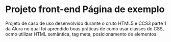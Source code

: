 # Projeto front-end Página de exemplo
Projeto de caso de uso desenvolvido durante o cruto HTML5 e CCS3 parte 1 da Alura no qual foi aprendido boas práticas de como usar classes do CSS, ocmo utilizar HTML semântica, tag meta, posicionamento de elementos.